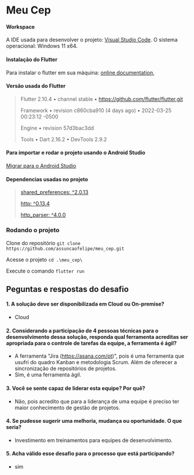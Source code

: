 # Meu Cep

#### Workspace
A IDE usada para desenvolver o projeto: [Visual Studio Code](https://code.visualstudio.com/).
O sistema operacional: Windows 11 x64.

#### Instalação do Flutter
Para instalar o flutter em sua máquina: [online documentation](https://docs.flutter.dev/get-started/install),

#### Versão usada do Flutter  
>Flutter 2.10.4 • channel stable • https://github.com/flutter/flutter.git <p>
>Framework • revision c860cba910 (4 days ago) • 2022-03-25 00:23:12 -0500 <p>
>Engine • revision 57d3bac3dd <p>
>Tools • Dart 2.16.2 • DevTools 2.9.2  <p>

#### Para importar e rodar o projeto usando o Android Studio
[Migrar para o Android Studio](https://developer.android.com/studio/intro/migrate?hl=pt-br)


#### Dependencias usadas no projeto
>[shared_preferences: ^2.0.13](https://pub.dev/packages/shared_preferences) <p>
>[http: ^0.13.4](https://pub.dev/packages/http) <p>
>[http_parser: ^4.0.0](https://pub.dev/packages/http_parser) <p>


### Rodando o projeto
Clone do repositório 
```git clone https://github.com/assuncaofelipe/meu_cep.git```

Acesse o projeto
```cd .\meu_cep\```

Execute o comando
```flutter run```

## Peguntas e respostas do desafio

#### 1. A solução deve ser disponibilizada em Cloud ou On-premise?
- Cloud

#### 2. Considerando a participação de 4 pessoas técnicas para o desenvolvimento dessa solução, responda qual ferramenta acreditas ser apropriada para o controle de tarefas da equipe, a ferramenta é ágil? 
- A ferramenta "Jira (https://asana.com/pt)", pois é uma ferramenta que usufri do quadro Kanban e metodologia Scrum. Além de oferecer a sincronização de repositórios de projetos.
- Sim, é uma ferramenta ágil.

#### 3. Você se sente capaz de liderar esta equipe? Por quê?
- Não, pois acredito que para a liderança de uma equipe é preciso ter maior conhecimento de gestão de projetos.

#### 4. Se pudesse sugerir uma melhoria, mudança ou oportunidade. O que seria?
- Investimento em treinamentos para equipes de desenvolvimento. 

#### 5. Acha válido esse desafio para o processo que está participando?
- sim
